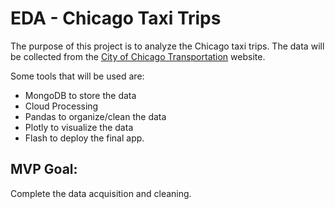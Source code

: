 # EDA - Chicago Taxi Trips

The purpose of this project is to analyze the Chicago taxi trips.
The data will be collected from the [City of Chicago Transportation](https://data.cityofchicago.org/Transportation/Taxi-Trips/wrvz-psew/data) website. 

Some tools that will be used are:
- MongoDB to store the data
- Cloud Processing 
- Pandas to organize/clean the data
- Plotly to visualize the data
- Flash to deploy the final app.


##  MVP Goal:
Complete the data acquisition and cleaning. 
